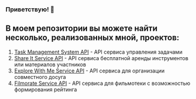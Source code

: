 ### Приветствую! 👋
## В моем репозитории вы можете найти несколько, реализованных мной, проектов:
1. [Task Management System API](https://github.com/GrayRoof/task-management-system-API) - API сервиса управления задачами
2. [Share It Service API](https://github.com/GrayRoof/java-shareit) - API сервиса бесплатной аренды инструментов или материалов участников
3. [Explore With Me Service API](https://github.com/GrayRoof/java-explore-with-me) - API сервиса для организации совместного досуга
4. [Filmorate Service API](https://github.com/GrayRoof/java-filmorate) - API сервиса для фильмотеки с возможностью формирования рейтинга
<!--
**GrayRoof/GrayRoof** is a ✨ _special_ ✨ repository because its `README.md` (this file) appears on your GitHub profile.

Here are some ideas to get you started:

- 🔭 I’m currently working on ...
- 🌱 I’m currently learning ...
- 👯 I’m looking to collaborate on ...
- 🤔 I’m looking for help with ...
- 💬 Ask me about ...
- 📫 How to reach me: ...
- 😄 Pronouns: ...
- ⚡ Fun fact: ...
-->
